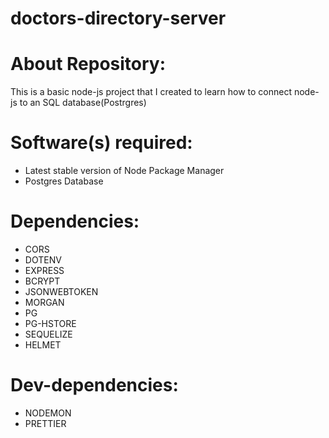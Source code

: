 # doctors-directory-server

# About Repository:
This is a basic node-js project that I created to learn how to connect node-js to an SQL database(Postrgres)

# Software(s) required:
* Latest stable version of Node Package Manager
* Postgres Database

# Dependencies:
* CORS
* DOTENV
* EXPRESS
* BCRYPT
* JSONWEBTOKEN
* MORGAN
* PG
* PG-HSTORE
* SEQUELIZE
* HELMET

# Dev-dependencies:
* NODEMON
* PRETTIER
